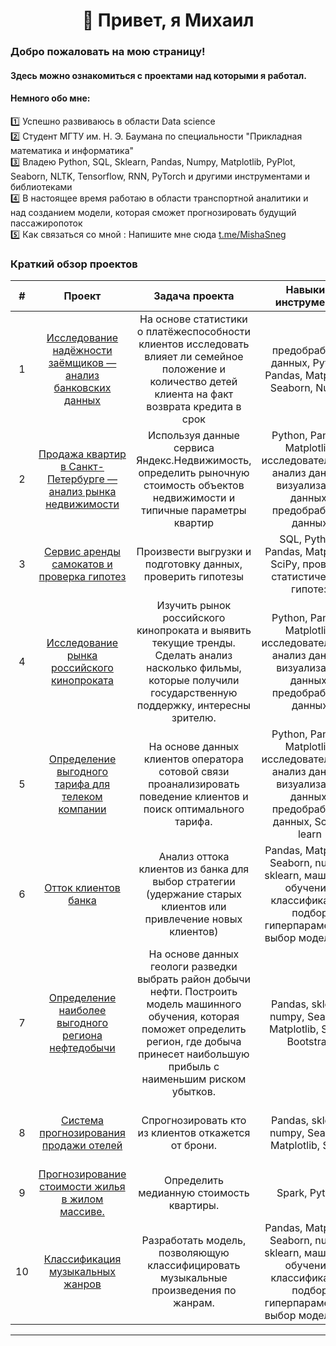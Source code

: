 <div align="center"> <h1>👋 Привет, я Михаил </div>

### Добро пожаловать на мою страницу!
#### Здесь можно ознакомиться с проектами над которыми я работал.

#### Немного обо мне: <br>
1️⃣ Успешно развиваюсь в области Data science  <br>
2️⃣ Студент МГТУ им. Н. Э. Баумана по специальности "Прикладная математика и информатика" <br>
3️⃣ Владею Python, SQL, Sklearn, Pandas, Numpy, Matplotlib, PyPlot, Seaborn, NLTK, Tensorflow, RNN, PyTorch и другими инструментами и библиотеками  <br>
4️⃣ В настоящее время работаю в области транспортной аналитики и над созданием модели, которая сможет прогнозировать будущий пассажиропоток  <br>
5️⃣ Как связаться со мной : Напишите мне сюда <a href="https://t.me/MishaSneg">t.me/MishaSneg</a><br>


  ### Краткий обзор проектов

|#| **Проект**       |**Задача проекта**          |**Навыки и инструменты**      |**Направление деятельности** |
|:-:|:----------------:|:--------------------------:|:--------------------------:|:--------------------------:|
|1| <a href='https://github.com/mikhailsnegirev/Borrower_reliability_research'> Исследование надёжности заёмщиков — анализ банковских данных  </a>  | На основе статистики о платёжеспособности клиентов исследовать влияет ли семейное положение и количество детей клиента на факт возврата кредита в срок | предобработка данных, Python, Pandas, Matplotlib, Seaborn,  Numpy| Data Analyst, Финансовый аналитик |   
|2| <a href='https://github.com/mikhailsnegirev/Apartments_for_sale_market_analysis'> Продажа квартир в Санкт-Петербурге — анализ рынка недвижимости </a>  | Используя данные сервиса Яндекс.Недвижимость, определить рыночную стоимость объектов недвижимости и типичные параметры квартир     | Python, Pandas, Matplotlib, исследовательский анализ данных, визуализация данных, предобработка данных | Маркетинг-аналитик, Fraud-аналитик, Data Analyst |
|3| <a href='https://github.com/mikhailsnegirev/GoFast_scooter_rental'> Сервис аренды самокатов и проверка гипотез </a> | Произвести выгрузки и подготовку данных, проверить гипотезы       |  SQL, Python, Pandas, Matplotlib, SciPy, проверка статистических гипотез| Маркетинг-аналитик, Продуктовый аналитик, Data Analyst |
|4| <a href='https://github.com/mikhailsnegirev/Research_of_the_Russian_film_distribution_market'> Исследование рынка российского кинопроката </a> |Изучить рынок российского кинопроката и выявить текущие тренды. Сделать анализ насколько  фильмы, которые получили государственную поддержку, интересны зрителю.   | Python, Pandas, Matplotlib, исследовательский анализ данных, визуализация данных, предобработка данных | Продуктовый аналитик, Data Analyst |
|5| <a href='https://github.com/mikhailsnegirev/Tariff_recommendation'> Определение выгодного тарифа для телеком компании </a> |На основе данных клиентов оператора сотовой связи проанализировать поведение клиентов и поиск оптимального тарифа.   | Python, Pandas, Matplotlib, исследовательский анализ данных, визуализация данных, предобработка данных, Scikit-learn | Машинное обучение, Классификация |
|6| <a href='https://github.com/mikhailsnegirev/Bank_customer_outflow'> Отток клиентов банка | Анализ оттока клиентов из банка для выбор стратегии (удержание старых клиентов или привлечение новых клиентов) </a>  | Pandas, Matplotlib, Seaborn, numpy, sklearn, машинное обучение, классификация, подбор гиперпараметров, выбор модели МО | Машинное обучение, Классификация |
|7| <a href='https://github.com/mikhailsnegirev/Choosing_location_for_oil_well'> Определение наиболее выгодного региона нефтедобычи </a> |На основе данных геологи разведки выбрать район добычи нефти. Построить модель машинного обучения, которая поможет определить регион, где добыча принесет наибольшую прибыль с наименьшим риском убытков.   | Pandas, sklearn, numpy, Seaborn, Matplotlib, SciPy, Bootstrap | Машинное обучение, Регрессия, Разработка бизнес-модели, Финансовый аналитик |
|8| <a href='https://github.com/mikhailsnegirev/Sales_forecasting_system_for_hotels'> Система прогнозирования продажи отелей </a> |Спрогнозировать кто из клиентов откажется от брони.   | Pandas, sklearn, numpy, Seaborn, Matplotlib, SciPy | Машинное обучение, Разработка бизнес-модели |
|9| <a href='https://github.com/mikhailsnegirev/housing_cost_forecasting'> Прогнозирование стоимости жилья в жилом массиве. </a> |Определить медианную стоимость квартиры.   | Spark, Python | Машинное обучение, Big-Data, Регрессия |
|10| <a href='https://github.com/mikhailsnegirev/Music_genre_prediction'> Классификация музыкальных жанров | Разработать модель, позволяющую классифицировать музыкальные произведения по жанрам. </a>  | Pandas, Matplotlib, Seaborn, numpy, sklearn, машинное обучение, классификация, подбор гиперпараметров, выбор модели МО | Машинное обучение, Классификация |

 
  
  
<hr>
  




